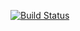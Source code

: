 [![Build Status](https://travis-ci.com/github/Carlos-Lopes1985/cartaocreditousuario.svg?branch=master)](https://travis-ci.com/github/Carlos-Lopes1985/cartaocreditousuario)



